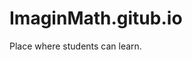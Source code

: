 # ImaginMath.gitub.io
Place where students can learn.
<html lang="en"><head>
	    <script async="" src="https://pagead2.googlesyndication.com/pagead/js/adsbygoogle.js?client=ca-pub-4436589372355935" crossorigin="anonymous"></script>
	    <!-- Google tag (gtag.js) -->
        <script async="" src="https://www.googletagmanager.com/gtag/js?id=G-HYJDF8RKLS"></script>
        <script>
          window.dataLayer = window.dataLayer || [];
          function gtag(){dataLayer.push(arguments);}
          gtag('js', new Date());
        
          gtag('config', 'G-HYJDF8RKLS');
        </script>
		<meta charset="utf-8">
		<meta name="viewport" content="width=device-width, initial-scale=1, shrink-to-fit=no">
		<title>Moto X3M | Hundreds of Unblocked Games</title>
		<meta name="description" content="Moto X3M

">
						<meta name="twitter:card" content="summary_large_image">
				<meta name="twitter:title" content="Moto X3M | Hundreds of Unblocked Games">
				<meta name="twitter:description" content="Moto X3M

">
				<meta name="twitter:image:src" content="https://unblockedgames76.io/thumbs/moto-x3m-Moto-3XM-Icon-e1683508628153-141x141.png"><meta property="og:image" content="https://unblockedgames76.io/thumbs/moto-x3m-Moto-3XM-Icon-e1683508628153-141x141.png">				<link rel="stylesheet" type="text/css" href="https://unblockedgames76.io/content/themes/default/style/bootstrap.min.css">
		<link rel="stylesheet" type="text/css" href="https://unblockedgames76.io/content/themes/default/style/jquery-comments.css">
		<link rel="stylesheet" type="text/css" href="https://unblockedgames76.io/content/themes/default/style/user.css">
		<link rel="stylesheet" type="text/css" href="https://unblockedgames76.io/content/themes/default/style/style.css">
		<link rel="stylesheet" type="text/css" href="https://unblockedgames76.io/content/themes/default/style/custom.css">
		<!-- Font Awesome icons (free version)-->
		<link rel="stylesheet" type="text/css" href="https://cdnjs.cloudflare.com/ajax/libs/font-awesome/4.7.0/css/font-awesome.min.css">
		<!-- Google fonts-->
		<link href="https://fonts.googleapis.com/css?family=Montserrat:400,700" rel="stylesheet" type="text/css">
		<link href="https://fonts.googleapis.com/css?family=Lato:400,700,400italic,700italic" rel="stylesheet" type="text/css">
			<style type="text/css" class="jquery-comments-css">.jquery-comments ul.navigation li.active:after {background: #2793e6 !important;</style><style type="text/css" class="jquery-comments-css">.jquery-comments ul.navigation ul.dropdown li.active {background: #2793e6 !important;</style><style type="text/css" class="jquery-comments-css">.jquery-comments .highlight-background {background: #2793e6 !important;</style><style type="text/css" class="jquery-comments-css">.jquery-comments .highlight-font {color: #2793e6 !important;}</style><style type="text/css" class="jquery-comments-css">.jquery-comments .highlight-font-bold {color: #2793e6 !important;font-weight: bold;}</style></head>
	<body id="page-top">
		<!-- Navigation-->
		<nav class="navbar navbar-expand-lg navbar-dark top-nav" id="mainNav">
			<div class="container">
				<button id="toggler" class="navbar-toggler navbar-toggler-left collapsed" type="button" data-toggle="collapse" data-target="#navb" aria-expanded="false">
					<span class="navbar-toggler-icon"></span>
				</button>
				<a class="navbar-brand js-scroll-trigger" href="https://unblockedgames76.io/">Unblocked Games 76</a>
				<div class="navbar-collapse collapse justify-content-end" id="navb">
	<ul class="navbar-nav ml-auto text-uppercase">
		<li class="nav-item "><a class="nav-link " href="https://unblockedgames76.io/">Home</a></li><li class="nav-item "><a class="nav-link " href="/page/about-us">About Us</a></li><li class="nav-item "><a class="nav-link " href="/page/contact-us">Contact Us</a></li><li class="nav-item "><a class="nav-link " href="/page/sitemap">Sitemap</a></li><li class="nav-item "><a class="nav-link " href="https://unblockedgames76.io/blog">Blog</a></li>		<!--<li class="nav-item">
			<a class="nav-link" href="https://unblockedgames76.io/login/">Login</a>		</li>-->
	</ul>
	<form class="form-inline my-2 my-lg-0 search-bar" action="/index.php">
		<div class="input-group">
			<input type="hidden" name="viewpage" value="search">
			<input type="text" class="form-control rounded-left search" placeholder="Search game" name="slug" minlength="2" required="">
			<div class="input-group-append">
				<button type="submit" class="btn btn-secondary">
					<i class="fa fa-search"></i>
				</button>
			</div>
		</div>
	</form>
</div>							</div>
		</nav>
		<div class="nav-categories">
			<div class="container">
				<nav class="greedy">
	<ul class="links list-categories"><a href="https://unblockedgames76.io/category/google-games"><li>Google Games</li></a><a href="https://unblockedgames76.io/category/idle-games"><li>Idle Games</li></a><a href="https://unblockedgames76.io/category/io-games"><li>io Games</li></a><a href="https://unblockedgames76.io/category/multiplayer-gam"><li>Multiplayer Games</li></a><a href="https://unblockedgames76.io/category/popular-games"><li>Popular Games</li></a><a href="https://unblockedgames76.io/category/racing"><li>Racing Games</li></a></ul>	<button count="4">MORE</button>
  	<ul class="hidden-links hidden"><a href="https://unblockedgames76.io/category/shooting-games"><li>Shooting Games</li></a><a href="https://unblockedgames76.io/category/snake-games"><li>Snake Games</li></a><a href="https://unblockedgames76.io/category/sports-games"><li>Sports Games</li></a><a href="https://unblockedgames76.io/category/stickman-games"><li>Stickman Games</li></a></ul>
</nav>			</div>
		</div><div class="container">
	<div class="game-container">
				<div class="content-wrapper">
		<div class="row">
			<div class="col-md-9 game-content">
				<div class="game-iframe-container" style="padding-top: 80%;">
					<iframe class="game-iframe" id="game-area" src="https://unblockeds-games.com/games/moto-x3m/index.html" width="720" height="1080" scrolling="none" frameborder="0" allowfullscreen=""></iframe>
				</div>
				<div class="single-info-container">
					<div class="header-left">
						<h1 class="single-title">Moto X3M</h1>
						<p>Played 5023 times.</p>
					</div>
					<div class="header-right">
						<div class="stats-vote">
														<div class="txt-stats"><b class="text-success">85%</b> (17/20)</div>
														<i class="icon-vote fa fa-thumbs-up" id="upvote" data-id="151"></i>
							<i class="icon-vote fa fa-thumbs-down" id="downvote" data-id="151"></i>
							<div class="vote-status"></div>
						</div>
					</div>
					<div class="action-btn">
						<div class="single-icon"><i class="fa fa-external-link-square" aria-hidden="true"></i><a href="https://unblockedgames76.io/full/moto-x3m" target="_blank">Open in new window</a></div>
						<div class="single-icon"><i class="fa fa-expand" aria-hidden="true"></i><a href="#" onclick="open_fullscreen()">Fullscreen</a></div>
												<div class="social-share"><a href="https://www.facebook.com/sharer/sharer.php?u=https://unblockedgames76.io/game/moto-x3m" target="_blank">
							<img src="https://unblockedgames76.io/content/themes/default/images/facebook.png" alt="share" class="social-icon">
						</a></div>
						<div class="social-share"><a href="https://twitter.com/intent/tweet?url=https://unblockedgames76.io/game/moto-x3m" target="_blank">
							<img src="https://unblockedgames76.io/content/themes/default/images/twitter.png" alt="share" class="social-icon">
						</a></div>
					</div>
				</div>
				<b>Description:</b>
				<div class="single-description">
					Moto X3M<br>
<br>
				</div>
				<br>
				<b>Instructions:</b>
				<div class="single-instructions">
					Moto X3M<br>
<br>
				</div>
				<br>
				<div class="single-leaderboard">
					<div id="content-leaderboard" class="table-responsive" data-id="151"><table class="table"><thead class="thead-dark"><tr><th scope="col">#</th><th scope="col">Username</th><th scope="col">Score</th><th scope="col">Date</th></tr></thead><tbody></tbody></table></div>
				</div>
				<br>
				<b>Categories:</b>
				<p class="cat-list"> 
										<a href="https://unblockedgames76.io/category/racing" class="cat-link">Racing Games</a>
									</p>
													<div class="comments-container">
						<div id="comments" class="jquery-comments read-only"><div class="commenting-field main"><div class="profile-picture round" style="background-image: url(&quot;/images/default_profile.png&quot;);"></div><div class="textarea-wrapper"><span class="close inline-button" style="display: none;"><i class="fa fa-times"></i></span><div class="textarea" data-placeholder="Add a comment" contenteditable="true" style="height: 3.65em;"></div><div class="control-row" style="display: none;"><span class="send save highlight-background">Send</span></div></div></div><ul class="navigation"><div class="navigation-wrapper"><li data-sort-key="newest" data-container-name="comments" class="active">Newest</li><li data-sort-key="oldest" data-container-name="comments">Oldest</li><li data-sort-key="popularity" data-container-name="comments"></li></div><div class="navigation-wrapper responsive"><li class="title active"><header>Newest</header></li><ul class="dropdown"><li data-sort-key="newest" data-container-name="comments" class="active">Newest</li><li data-sort-key="oldest" data-container-name="comments">Oldest</li><li data-sort-key="popularity" data-container-name="comments"></li></ul></div></ul><div class="data-container" data-container="comments"><ul id="comment-list" class="main"></ul><div class="no-comments no-data"><i class="fa fa-comments fa-2x"></i><br>No comments</div></div></div>
					</div>
									<div class="single-comments">
				</div>
			</div>
			<div class="col-md-3">
				<div class="sidebar">
	<div class="widget"><h4 class="widget-title"><i class="fa fa-gamepad" aria-hidden="true"></i>TRENDING GAMES</h4><div class="row">	<div class="col-4 list-tile">
		<a href="https://unblockedgames76.io/game/slope">
			<div class="list-game">
				<div class="list-thumbnail"><img src="https://unblockedgames76.io/thumbs/slope-slope-e1683508511365-94x94.jpg" class="small-thumb" alt="Slope Unblocked 76 Games: The Ultimate Play Guide, Tips, and History"></div>
				<div class="list-content">
					<div class="list-title">Slope Unblocked 76 Games: The Ultimate Play Guide, Tips, and History</div>
				</div>
			</div>
		</a>
	</div>
		<div class="col-4 list-tile">
		<a href="https://unblockedgames76.io/game/bitlife">
			<div class="list-game">
				<div class="list-thumbnail"><img src="https://unblockedgames76.io/thumbs/bitlife-unnamed-1-5-e1683507577311-141x141.png" class="small-thumb" alt="Bitlife"></div>
				<div class="list-content">
					<div class="list-title">Bitlife</div>
				</div>
			</div>
		</a>
	</div>
		<div class="col-4 list-tile">
		<a href="https://unblockedgames76.io/game/sling-drift">
			<div class="list-game">
				<div class="list-thumbnail"><img src="https://unblockedgames76.io/thumbs/sling-drift-ezgif-3-1d0088884a-e1683508174558-141x141.jpg" class="small-thumb" alt="Sling Drift"></div>
				<div class="list-content">
					<div class="list-title">Sling Drift</div>
				</div>
			</div>
		</a>
	</div>
		<div class="col-4 list-tile">
		<a href="https://unblockedgames76.io/game/geometry-dash">
			<div class="list-game">
				<div class="list-thumbnail"><img src="https://unblockedgames76.io/thumbs/geometry-dash-unnamed-11-e1683507600317-94x94.png" class="small-thumb" alt="Geometry Dash"></div>
				<div class="list-content">
					<div class="list-title">Geometry Dash</div>
				</div>
			</div>
		</a>
	</div>
		<div class="col-4 list-tile">
		<a href="https://unblockedgames76.io/game/drift-hunters">
			<div class="list-game">
				<div class="list-thumbnail"><img src="https://unblockedgames76.io/thumbs/drift-hunters-drift-hunters-e1683509401829-94x94.png" class="small-thumb" alt="Unblocked Games 76 Drift Hunters: Mastery &amp; High Scores"></div>
				<div class="list-content">
					<div class="list-title">Unblocked Games 76 Drift Hunters: Mastery &amp; High Scores</div>
				</div>
			</div>
		</a>
	</div>
		<div class="col-4 list-tile">
		<a href="https://unblockedgames76.io/game/basket-random">
			<div class="list-game">
				<div class="list-thumbnail"><img src="https://unblockedgames76.io/thumbs/basket-random-Basket-Random-Game-Icon-94x94.jpg" class="small-thumb" alt="Unblocked Games 76 Basket Random: Master the Art of Wacky Basketball!"></div>
				<div class="list-content">
					<div class="list-title">Unblocked Games 76 Basket Random: Master the Art of Wacky Basketball!</div>
				</div>
			</div>
		</a>
	</div>
		<div class="col-4 list-tile">
		<a href="https://unblockedgames76.io/game/moto-x3m">
			<div class="list-game">
				<div class="list-thumbnail"><img src="https://unblockedgames76.io/thumbs/moto-x3m-Moto-3XM-Icon-e1683508628153-141x141.png" class="small-thumb" alt="Moto X3M"></div>
				<div class="list-content">
					<div class="list-title">Moto X3M</div>
				</div>
			</div>
		</a>
	</div>
		<div class="col-4 list-tile">
		<a href="https://unblockedgames76.io/game/five-nights-at-freddys">
			<div class="list-game">
				<div class="list-thumbnail"><img src="https://unblockedgames76.io/thumbs/five-nights-at-freddys-unnamed-1-e1683507984662-141x141.png" class="small-thumb" alt="Unblocked Games 76 Five Nights at Freddy's: Survive the Ultimate Horror Game!"></div>
				<div class="list-content">
					<div class="list-title">Unblocked Games 76 Five Nights at Freddy's: Survive the Ultimate Horror Game!</div>
				</div>
			</div>
		</a>
	</div>
		<div class="col-4 list-tile">
		<a href="https://unblockedgames76.io/game/among-us">
			<div class="list-game">
				<div class="list-thumbnail"><img src="https://unblockedgames76.io/thumbs/among-us-unnamed-e1683509288856-94x94.jpg" class="small-thumb" alt="Among Us Unblocked Games 76: Master the Art of Deception &amp; Detection!"></div>
				<div class="list-content">
					<div class="list-title">Among Us Unblocked Games 76: Master the Art of Deception &amp; Detection!</div>
				</div>
			</div>
		</a>
	</div>
		<div class="col-4 list-tile">
		<a href="https://unblockedgames76.io/game/friday-night-funkin-">
			<div class="list-game">
				<div class="list-thumbnail"><img src="https://unblockedgames76.io/thumbs/friday-night-funkin--ezgif-3-aa7f71e6be-e1683508504357-141x141.jpg" class="small-thumb" alt="Friday Night Funkin Unblocked Games 76: Ace the Beat &amp; Dominate the Leaderboard"></div>
				<div class="list-content">
					<div class="list-title">Friday Night Funkin Unblocked Games 76: Ace the Beat &amp; Dominate the Leaderboard</div>
				</div>
			</div>
		</a>
	</div>
		<div class="col-4 list-tile">
		<a href="https://unblockedgames76.io/game/route-digger">
			<div class="list-game">
				<div class="list-thumbnail"><img src="https://unblockedgames76.io/thumbs/route-digger-dig-this-game-e1683507682861-141x141.webp" class="small-thumb" alt="Route Digger"></div>
				<div class="list-content">
					<div class="list-title">Route Digger</div>
				</div>
			</div>
		</a>
	</div>
		<div class="col-4 list-tile">
		<a href="https://unblockedgames76.io/game/demolition-derby">
			<div class="list-game">
				<div class="list-thumbnail"><img src="https://unblockedgames76.io/thumbs/demolition-derby-Demolition-Derby-Game-Icon-141x141.jpg" class="small-thumb" alt="Demolition Derby"></div>
				<div class="list-content">
					<div class="list-title">Demolition Derby</div>
				</div>
			</div>
		</a>
	</div>
	</div></div><div class="banner-ad-wrapper"><div class="banner-ad-content" style="padding: 20px 0; text-align: center;"><img src="https://unblockedgames76.io/images/ad-300.png"></div></div><div class="widget"><h4 class="widget-title"><i class="fa fa-gamepad" aria-hidden="true"></i>RANDOM GAMES</h4><div class="row">	<div class="col-4 list-tile">
		<a href="https://unblockedgames76.io/game/hoop-royale">
			<div class="list-game">
				<div class="list-thumbnail"><img src="https://unblockedgames76.io/thumbs/hoop-royale-HoopRoyaleTeaser-94x94.jpg" class="small-thumb" alt="Hoop Royale"></div>
				<div class="list-content">
					<div class="list-title">Hoop Royale</div>
				</div>
			</div>
		</a>
	</div>
		<div class="col-4 list-tile">
		<a href="https://unblockedgames76.io/game/team-kaboom">
			<div class="list-game">
				<div class="list-thumbnail"><img src="https://unblockedgames76.io/thumbs/team-kaboom-team-kaboom7809-e1683507670525-94x94.webp" class="small-thumb" alt="Team Kaboom"></div>
				<div class="list-content">
					<div class="list-title">Team Kaboom</div>
				</div>
			</div>
		</a>
	</div>
		<div class="col-4 list-tile">
		<a href="https://unblockedgames76.io/game/helix-jump">
			<div class="list-game">
				<div class="list-thumbnail"><img src="https://unblockedgames76.io/thumbs/helix-jump-gs_icon_w-141x141.webp" class="small-thumb" alt="Helix Jump"></div>
				<div class="list-content">
					<div class="list-title">Helix Jump</div>
				</div>
			</div>
		</a>
	</div>
		<div class="col-4 list-tile">
		<a href="https://unblockedgames76.io/game/fruit-ninja">
			<div class="list-game">
				<div class="list-thumbnail"><img src="https://unblockedgames76.io/thumbs/fruit-ninja-unnamed-13-e1683507470925-141x141.png" class="small-thumb" alt="Fruit Ninja"></div>
				<div class="list-content">
					<div class="list-title">Fruit Ninja</div>
				</div>
			</div>
		</a>
	</div>
		<div class="col-4 list-tile">
		<a href="https://unblockedgames76.io/game/blumgi-rocket">
			<div class="list-game">
				<div class="list-thumbnail"><img src="https://unblockedgames76.io/thumbs/blumgi-rocket-672fb98802b00740e3c885cb2b31fc51-1-e1683508603355-141x141.jpg" class="small-thumb" alt="Blumgi Rocket"></div>
				<div class="list-content">
					<div class="list-title">Blumgi Rocket</div>
				</div>
			</div>
		</a>
	</div>
		<div class="col-4 list-tile">
		<a href="https://unblockedgames76.io/game/kirka-io">
			<div class="list-game">
				<div class="list-thumbnail"><img src="https://unblockedgames76.io/thumbs/kirka-io-kirka-io-e1683507696387-94x94.jpg" class="small-thumb" alt="Kirka.io"></div>
				<div class="list-content">
					<div class="list-title">Kirka.io</div>
				</div>
			</div>
		</a>
	</div>
		<div class="col-4 list-tile">
		<a href="https://unblockedgames76.io/game/idle-startup-company">
			<div class="list-game">
				<div class="list-thumbnail"><img src="https://unblockedgames76.io/thumbs/idle-startup-company-ezgif-3-9f70e6feac-e1683508052644-94x94.jpg" class="small-thumb" alt="Idle Startup Company"></div>
				<div class="list-content">
					<div class="list-title">Idle Startup Company</div>
				</div>
			</div>
		</a>
	</div>
		<div class="col-4 list-tile">
		<a href="https://unblockedgames76.io/game/basket-random">
			<div class="list-game">
				<div class="list-thumbnail"><img src="https://unblockedgames76.io/thumbs/basket-random-Basket-Random-Game-Icon-94x94.jpg" class="small-thumb" alt="Unblocked Games 76 Basket Random: Master the Art of Wacky Basketball!"></div>
				<div class="list-content">
					<div class="list-title">Unblocked Games 76 Basket Random: Master the Art of Wacky Basketball!</div>
				</div>
			</div>
		</a>
	</div>
		<div class="col-4 list-tile">
		<a href="https://unblockedgames76.io/game/snake-game-2">
			<div class="list-game">
				<div class="list-thumbnail"><img src="https://unblockedgames76.io/thumbs/snake-game-2-Screenshot-2023-04-22-at-11.16.34-PM-e1683507333723-94x94.jpg" class="small-thumb" alt="Snake Game 2 - Play the Classic Snake Formula Multiplayer"></div>
				<div class="list-content">
					<div class="list-title">Snake Game 2 - Play the Classic Snake Formula Multiplayer</div>
				</div>
			</div>
		</a>
	</div>
		<div class="col-4 list-tile">
		<a href="https://unblockedgames76.io/game/ninja-io">
			<div class="list-game">
				<div class="list-thumbnail"><img src="https://unblockedgames76.io/thumbs/ninja-io-ezgif-5-80d80b2aec-e1683507723769-94x94.jpg" class="small-thumb" alt="Ninja.io"></div>
				<div class="list-content">
					<div class="list-title">Ninja.io</div>
				</div>
			</div>
		</a>
	</div>
		<div class="col-4 list-tile">
		<a href="https://unblockedgames76.io/game/moto-x3m">
			<div class="list-game">
				<div class="list-thumbnail"><img src="https://unblockedgames76.io/thumbs/moto-x3m-Moto-3XM-Icon-e1683508628153-141x141.png" class="small-thumb" alt="Moto X3M"></div>
				<div class="list-content">
					<div class="list-title">Moto X3M</div>
				</div>
			</div>
		</a>
	</div>
		<div class="col-4 list-tile">
		<a href="https://unblockedgames76.io/game/glove-power">
			<div class="list-game">
				<div class="list-thumbnail"><img src="https://unblockedgames76.io/thumbs/glove-power-glove-power-e1683507255616-94x94.png" class="small-thumb" alt="Glove Power"></div>
				<div class="list-content">
					<div class="list-title">Glove Power</div>
				</div>
			</div>
		</a>
	</div>
		<div class="col-4 list-tile">
		<a href="https://unblockedgames76.io/game/stickman-go">
			<div class="list-game">
				<div class="list-thumbnail"><img src="https://unblockedgames76.io/thumbs/stickman-go-StickmanGo_1664017496632ee458db83e6.13820495-141x141.jpg" class="small-thumb" alt="Stickman Go"></div>
				<div class="list-content">
					<div class="list-title">Stickman Go</div>
				</div>
			</div>
		</a>
	</div>
		<div class="col-4 list-tile">
		<a href="https://unblockedgames76.io/game/mr--bullet">
			<div class="list-game">
				<div class="list-thumbnail"><img src="https://unblockedgames76.io/thumbs/mr--bullet-unnamed-1-3-e1683508059981-94x94.png" class="small-thumb" alt="Mr. Bullet"></div>
				<div class="list-content">
					<div class="list-title">Mr. Bullet</div>
				</div>
			</div>
		</a>
	</div>
		<div class="col-4 list-tile">
		<a href="https://unblockedgames76.io/game/breaking-the-bank">
			<div class="list-game">
				<div class="list-thumbnail"><img src="https://unblockedgames76.io/thumbs/breaking-the-bank-images-e1683507194855-141x141.jpg" class="small-thumb" alt="Breaking the Bank"></div>
				<div class="list-content">
					<div class="list-title">Breaking the Bank</div>
				</div>
			</div>
		</a>
	</div>
	</div></div></div>			</div>
		</div>
	</div>
		</div>
	<div class="bottom-container">
		<h3 class="item-title"><i class="fa fa-thumbs-up" aria-hidden="true"></i>SIMILAR GAMES</h3>
		<div class="row">		<div class="col-md-2 col-sm-3 col-4 item-grid">
	<a href="https://unblockedgames76.io/game/space-racing-3d--void">
	<div class="list-game">
		<div class="list-thumbnail"><img src="https://unblockedgames76.io/content/themes/default/images/thumb-placeholder1.png" data-src="https://unblockedgames76.io/thumbs/space-racing-3d--void-space-racing-3d-void-e1684543855562-94x94.jpg" class="small-thumb lazyload" alt="Space Racing 3D: Void"></div>
		<div class="list-content">
			<div class="star-rating text-center"><img src="https://unblockedgames76.io/content/themes/default/images/star-0.png" alt="rating"></div>
			<div class="list-title">Space Racing 3D: Void</div>
		</div>
	</div>
	</a>
</div>			<div class="col-md-2 col-sm-3 col-4 item-grid">
	<a href="https://unblockedgames76.io/game/moon-city-stunt">
	<div class="list-game">
		<div class="list-thumbnail"><img src="https://unblockedgames76.io/content/themes/default/images/thumb-placeholder1.png" data-src="https://unblockedgames76.io/thumbs/moon-city-stunt-7245d4a51dfe46af813769b6294d01e7-512x512-1-94x94.jpg" class="small-thumb lazyload" alt="Moon City Stunt"></div>
		<div class="list-content">
			<div class="star-rating text-center"><img src="https://unblockedgames76.io/content/themes/default/images/star-0.png" alt="rating"></div>
			<div class="list-title">Moon City Stunt</div>
		</div>
	</div>
	</a>
</div>			<div class="col-md-2 col-sm-3 col-4 item-grid">
	<a href="https://unblockedgames76.io/game/two-punk-racing">
	<div class="list-game">
		<div class="list-thumbnail"><img src="https://unblockedgames76.io/content/themes/default/images/thumb-placeholder1.png" data-src="https://unblockedgames76.io/thumbs/two-punk-racing-559d19c1d83a45cbb4338f375aba4138-512x512-1-141x141.jpg" class="small-thumb lazyload" alt="Two Punk Racing"></div>
		<div class="list-content">
			<div class="star-rating text-center"><img src="https://unblockedgames76.io/content/themes/default/images/star-0.png" alt="rating"></div>
			<div class="list-title">Two Punk Racing</div>
		</div>
	</div>
	</a>
</div>			<div class="col-md-2 col-sm-3 col-4 item-grid">
	<a href="https://unblockedgames76.io/game/rocket-road">
	<div class="list-game">
		<div class="list-thumbnail"><img src="https://unblockedgames76.io/content/themes/default/images/thumb-placeholder1.png" data-src="https://unblockedgames76.io/thumbs/rocket-road-3897_5eb3e42a98913-e1683507708983-141x141.jpg" class="small-thumb lazyload" alt="Rocket Road"></div>
		<div class="list-content">
			<div class="star-rating text-center"><img src="https://unblockedgames76.io/content/themes/default/images/star-0.png" alt="rating"></div>
			<div class="list-title">Rocket Road</div>
		</div>
	</div>
	</a>
</div>			<div class="col-md-2 col-sm-3 col-4 item-grid">
	<a href="https://unblockedgames76.io/game/jetpack-joyride">
	<div class="list-game">
		<div class="list-thumbnail"><img src="https://unblockedgames76.io/content/themes/default/images/thumb-placeholder1.png" data-src="https://unblockedgames76.io/thumbs/jetpack-joyride-ezgif-5-eef89b76a8-e1683509066540-141x141.jpg" class="small-thumb lazyload" alt="Jetpack Joyride"></div>
		<div class="list-content">
			<div class="star-rating text-center"><img src="https://unblockedgames76.io/content/themes/default/images/star-5.png" alt="rating"></div>
			<div class="list-title">Jetpack Joyride</div>
		</div>
	</div>
	</a>
</div>			<div class="col-md-2 col-sm-3 col-4 item-grid">
	<a href="https://unblockedgames76.io/game/moto-x3m">
	<div class="list-game">
		<div class="list-thumbnail"><img src="https://unblockedgames76.io/content/themes/default/images/thumb-placeholder1.png" data-src="https://unblockedgames76.io/thumbs/moto-x3m-Moto-3XM-Icon-e1683508628153-141x141.png" class="small-thumb lazyload" alt="Moto X3M"></div>
		<div class="list-content">
			<div class="star-rating text-center"><img src="https://unblockedgames76.io/content/themes/default/images/star-4.png" alt="rating"></div>
			<div class="list-title">Moto X3M</div>
		</div>
	</div>
	</a>
</div>			<div class="col-md-2 col-sm-3 col-4 item-grid">
	<a href="https://unblockedgames76.io/game/parkour-race-3d">
	<div class="list-game">
		<div class="list-thumbnail"><img src="https://unblockedgames76.io/content/themes/default/images/thumb-placeholder1.png" data-src="https://unblockedgames76.io/thumbs/parkour-race-3d-ezgif-3-6b41e9e7e1-e1683508756393-141x141.jpg" class="small-thumb lazyload" alt="Parkour Race 3D"></div>
		<div class="list-content">
			<div class="star-rating text-center"><img src="https://unblockedgames76.io/content/themes/default/images/star-5.png" alt="rating"></div>
			<div class="list-title">Parkour Race 3D</div>
		</div>
	</div>
	</a>
</div>			<div class="col-md-2 col-sm-3 col-4 item-grid">
	<a href="https://unblockedgames76.io/game/moto-x3m-2">
	<div class="list-game">
		<div class="list-thumbnail"><img src="https://unblockedgames76.io/content/themes/default/images/thumb-placeholder1.png" data-src="https://unblockedgames76.io/thumbs/moto-x3m-2-sNbxP5nxGY1qmH-400-300-1-e1683508692940-141x141.jpg" class="small-thumb lazyload" alt="Moto X3M 2"></div>
		<div class="list-content">
			<div class="star-rating text-center"><img src="https://unblockedgames76.io/content/themes/default/images/star-5.png" alt="rating"></div>
			<div class="list-title">Moto X3M 2</div>
		</div>
	</div>
	</a>
</div>			<div class="col-md-2 col-sm-3 col-4 item-grid">
	<a href="https://unblockedgames76.io/game/moto-x3m-3">
	<div class="list-game">
		<div class="list-thumbnail"><img src="https://unblockedgames76.io/content/themes/default/images/thumb-placeholder1.png" data-src="https://unblockedgames76.io/thumbs/moto-x3m-3-rRNAs8Uvp0zIoG-400-300-e1683508680501-141x141.jpg" class="small-thumb lazyload" alt="Moto X3M 3"></div>
		<div class="list-content">
			<div class="star-rating text-center"><img src="https://unblockedgames76.io/content/themes/default/images/star-5.png" alt="rating"></div>
			<div class="list-title">Moto X3M 3</div>
		</div>
	</div>
	</a>
</div>			<div class="col-md-2 col-sm-3 col-4 item-grid">
	<a href="https://unblockedgames76.io/game/moto-x3m-pool-party">
	<div class="list-game">
		<div class="list-thumbnail"><img src="https://unblockedgames76.io/content/themes/default/images/thumb-placeholder1.png" data-src="https://unblockedgames76.io/thumbs/moto-x3m-pool-party-0235b530eec4f17ad60137f6b245a988-1-e1683508664221-141x141.jpg" class="small-thumb lazyload" alt="Moto X3M Pool Party"></div>
		<div class="list-content">
			<div class="star-rating text-center"><img src="https://unblockedgames76.io/content/themes/default/images/star-3.png" alt="rating"></div>
			<div class="list-title">Moto X3M Pool Party</div>
		</div>
	</div>
	</a>
</div>			<div class="col-md-2 col-sm-3 col-4 item-grid">
	<a href="https://unblockedgames76.io/game/hover-racer-drive">
	<div class="list-game">
		<div class="list-thumbnail"><img src="https://unblockedgames76.io/content/themes/default/images/thumb-placeholder1.png" data-src="https://unblockedgames76.io/thumbs/hover-racer-drive-orig-e1683508308987-141x141.jpg" class="small-thumb lazyload" alt="Hover Racer Drive"></div>
		<div class="list-content">
			<div class="star-rating text-center"><img src="https://unblockedgames76.io/content/themes/default/images/star-0.png" alt="rating"></div>
			<div class="list-title">Hover Racer Drive</div>
		</div>
	</div>
	</a>
</div>			<div class="col-md-2 col-sm-3 col-4 item-grid">
	<a href="https://unblockedgames76.io/game/racing-horizon">
	<div class="list-game">
		<div class="list-thumbnail"><img src="https://unblockedgames76.io/content/themes/default/images/thumb-placeholder1.png" data-src="https://unblockedgames76.io/thumbs/racing-horizon-Racing-Horizon-Game-Icon-141x141.jpg" class="small-thumb lazyload" alt="Racing Horizon"></div>
		<div class="list-content">
			<div class="star-rating text-center"><img src="https://unblockedgames76.io/content/themes/default/images/star-3.png" alt="rating"></div>
			<div class="list-title">Racing Horizon</div>
		</div>
	</div>
	</a>
</div>	</div>	</div>
</div>
	<footer class="footer text-center">
		<div class="container">
			<div class="row">
				<div class="col-lg-12 mb-5 mb-lg-0">
					<h4 class="">Pages</h4><p class="singlepage-title"><a href="https://unblockedgames76.io/page/terms-and-conditions">Terms and Conditions</a> | <a href="https://unblockedgames76.io/page/privacy-and-policy">Privacy and Policy</a> | <a href="https://unblockedgames76.io/page/cookie-policy">Cookie Policy</a> | <a href="https://unblockedgames76.io/page/tos">Terms of Service</a> | <a href="https://unblockedgames76.io/page/disclaimer">Disclaimer</a></p><h4 class="">Find Us On Social Media</h4><!-- Include Font Awesome library -->
<link rel="stylesheet" href="https://cdnjs.cloudflare.com/ajax/libs/font-awesome/6.1.0/css/all.min.css">

<!-- Social Media Icons with Links -->
<div style="font-size: 32px;">
    <!-- Facebook -->
    <a href="https://www.facebook.com/unblockedgames76official/" target="_blank" style="color: #1877F2; text-decoration: none; margin-right: 10px;">
        <i class="fab fa-facebook-f"></i>
    </a>

    <!-- Instagram -->
    <a href="https://www.instagram.com/unblocked_games_76/" target="_blank" style="color: #C13584; text-decoration: none; margin-right: 10px;">
        <i class="fab fa-instagram"></i>
    </a>

    <!-- Blogger -->
    <a href="https://www.blogger.com/profile/05914172046396519667" target="_blank" style="color: #FF5722; text-decoration: none; margin-right: 10px;">
        <i class="fab fa-blogger-b"></i>
    </a>

    <!-- YouTube -->
    <a href="https://www.youtube.com/@UnblockedGames76official/about" target="_blank" style="color: #FF0000; text-decoration: none; margin-right: 10px;">
        <i class="fab fa-youtube"></i>
    </a>

    <!-- Pinterest -->
    <a href="https://www.pinterest.com/unblockedgames76official/" target="_blank" style="color: #E60023; text-decoration: none; margin-right: 10px;">
        <i class="fab fa-pinterest-p"></i>
    </a>

    <!-- Tumblr -->
    <a href="https://www.tumblr.com/blog/unblocked-games-76-official" target="_blank" style="color: #35465C; text-decoration: none; margin-right: 10px;">
        <i class="fab fa-tumblr"></i>
    </a>

    <!-- Medium -->
    <a href="https://medium.com/@unblockedgame76/about" target="_blank" style="color: #000; text-decoration: none; margin-right: 10px;">
        <i class="fab fa-medium-m"></i>
    </a>

    <!-- Google Sites -->
    <a href="https://sites.google.com/view/unblocked-games-76-official/" target="_blank" style="color: #4285F4; text-decoration: none; margin-right: 10px;">
        <i class="fab fa-google"></i>
    </a>

    <!-- About.me -->
    <a href="https://about.me/unblockedgames76" target="_blank" style="color: #000; text-decoration: none;">
        <i class="fas fa-user"></i>
    </a>
</div>				</div>
				<!--<div class="col-lg-4 mb-5 mb-lg-0">
									</div>
				<div class="col-lg-4">
									</div>-->
			</div>
		</div>
	</footer>
	<div class="copyright py-4 text-center text-white">
		<div class="container">
			<p style="text-align: center;"><strong>Copy Rights @ 2023 - <a href="https://unblockedgames76.io/">Unblocked Games 76</a></strong></p>		</div>
	</div>
	<script type="text/javascript" src="https://unblockedgames76.io/content/themes/default/js/jquery-3.6.2.min.js"></script>
	<script type="text/javascript" src="https://unblockedgames76.io/content/themes/default/js/lazysizes.min.js"></script>
	<script type="text/javascript" src="https://unblockedgames76.io/content/themes/default/js/bootstrap.min.js"></script>
	<script type="text/javascript" src="https://unblockedgames76.io/js/jquery-comments.min.js"></script>
	<script type="text/javascript" src="https://unblockedgames76.io/content/themes/default/js/script.js"></script>
	<script type="text/javascript" src="https://unblockedgames76.io/content/themes/default/js/custom.js"></script>
	<script type="text/javascript" src="https://unblockedgames76.io/js/stats.js"></script>
	  
</body></html>
